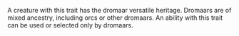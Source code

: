 A creature with this trait has the dromaar versatile heritage. Dromaars are of mixed ancestry, including orcs or other dromaars. An ability with this trait can be used or selected only by dromaars.